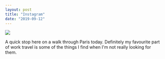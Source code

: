 ```yaml
---
layout: post
title: "Instagram"
date: "2019-09-12"
---
```


![](https://scontent.cdninstagram.com/vp/8dca98a32e7c2807079fa57bcd20ac0a/5E05D22E/t51.2885-15/sh0.08/e35/s640x640/69476633_673956999751372_4340111422453017912_n.jpg?_nc_ht=scontent.cdninstagram.com)  

A quick stop here on a walk through Paris today. Definitely my favourite part of work travel is some of the things I find when I'm not really looking for them.
